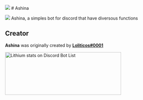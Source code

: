 <img src="https://img.icons8.com/dusk/20/000000/bot.png"> # Ashina

<img src="https://img.icons8.com/dusk/20/000000/bot.png"> Ashina, a simples bot for discord that have diversous functions

## Creator

**Ashina** was originally created by **[Loliticos#0001](https://github.com/Loliticos)**

<a href="https://discordbotlist.com/bots/564131346591514635">
    <img 
        width="380" 
        height="140" 
        src="https://discordbotlist.com/bots/564131346591514635/widget" 
        alt="Lithium stats on Discord Bot List">
</a>
